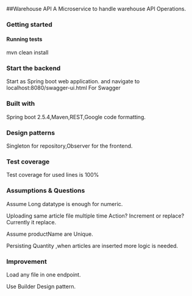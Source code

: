 ##Warehouse API
A Microservice to handle warehouse API Operations.
### Getting started
#### Running tests
mvn clean install
### Start the backend
Start as Spring boot web application. and navigate to localhost:8080/swagger-ui.html For Swagger
### Built with
Spring boot 2.5.4,Maven,REST,Google code formatting.
### Design patterns
Singleton for repository,Observer for the frontend.
### Test coverage 
Test coverage for used lines is 100%
### Assumptions & Questions
Assume Long datatype is enough for numeric.


Uploading same article file multiple time Action? Increment or replace?Currently it replace.


Assume productName are Unique.

Persisting Quantity ,when articles are inserted more logic is needed.
### Improvement
Load any file in one endpoint.

Use Builder Design pattern.